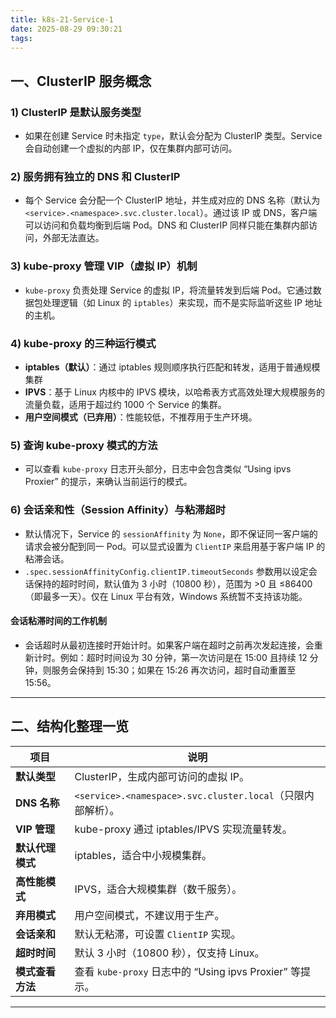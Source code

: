 ```yaml
---
title: k8s-21-Service-1
date: 2025-08-29 09:30:21
tags:
---
```




## 一、ClusterIP 服务概念

### 1) ClusterIP 是默认服务类型
- 如果在创建 Service 时未指定 `type`，默认会分配为 ClusterIP 类型。Service 会自动创建一个虚拟的内部 IP，仅在集群内部可访问。

### 2) 服务拥有独立的 DNS 和 ClusterIP
- 每个 Service 会分配一个 ClusterIP 地址，并生成对应的 DNS 名称（默认为 `<service>.<namespace>.svc.cluster.local`）。通过该 IP 或 DNS，客户端可以访问和负载均衡到后端 Pod。DNS 和 ClusterIP 同样只能在集群内部访问，外部无法直达。

### 3) kube-proxy 管理 VIP（虚拟 IP）机制
- `kube-proxy` 负责处理 Service 的虚拟 IP，将流量转发到后端 Pod。它通过数据包处理逻辑（如 Linux 的 `iptables`）来实现，而不是实际监听这些 IP 地址的主机。

### 4) kube-proxy 的三种运行模式
- **iptables（默认）**：通过 iptables 规则顺序执行匹配和转发，适用于普通规模集群
- **IPVS**：基于 Linux 内核中的 IPVS 模块，以哈希表方式高效处理大规模服务的流量负载，适用于超过约 1000 个 Service 的集群。
- **用户空间模式（已弃用）**：性能较低，不推荐用于生产环境。

### 5) 查询 kube-proxy 模式的方法
- 可以查看 `kube-proxy` 日志开头部分，日志中会包含类似 “Using ipvs Proxier” 的提示，来确认当前运行的模式。

### 6) 会话亲和性（Session Affinity）与粘滞超时
- 默认情况下，Service 的 `sessionAffinity` 为 `None`，即不保证同一客户端的请求会被分配到同一 Pod。可以显式设置为 `ClientIP` 来启用基于客户端 IP 的粘滞会话。
- `.spec.sessionAffinityConfig.clientIP.timeoutSeconds` 参数用以设定会话保持的超时时间，默认值为 3 小时（10800 秒），范围为 >0 且 ≤86400（即最多一天）。仅在 Linux 平台有效，Windows 系统暂不支持该功能。

#### 会话粘滞时间的工作机制
- 会话超时从最初连接时开始计时。如果客户端在超时之前再次发起连接，会重新计时。例如：超时时间设为 30 分钟，第一次访问是在 15:00 且持续 12 分钟，则服务会保持到 15:30；如果在 15:26 再次访问，超时自动重置至 15:56。

---

## 二、结构化整理一览

| 项目 | 说明 |
|------|------|
| **默认类型** | ClusterIP，生成内部可访问的虚拟 IP。 |
| **DNS 名称** | `<service>.<namespace>.svc.cluster.local`（只限内部解析）。 |
| **VIP 管理** | kube-proxy 通过 iptables/IPVS 实现流量转发。 |
| **默认代理模式** | iptables，适合中小规模集群。 |
| **高性能模式** | IPVS，适合大规模集群（数千服务）。 |
| **弃用模式** | 用户空间模式，不建议用于生产。 |
| **会话亲和** | 默认无粘滞，可设置 `ClientIP` 实现。 |
| **超时时间** | 默认 3 小时（10800 秒），仅支持 Linux。 |
| **模式查看方法** | 查看 `kube-proxy` 日志中的 “Using ipvs Proxier” 等提示。 |

---

